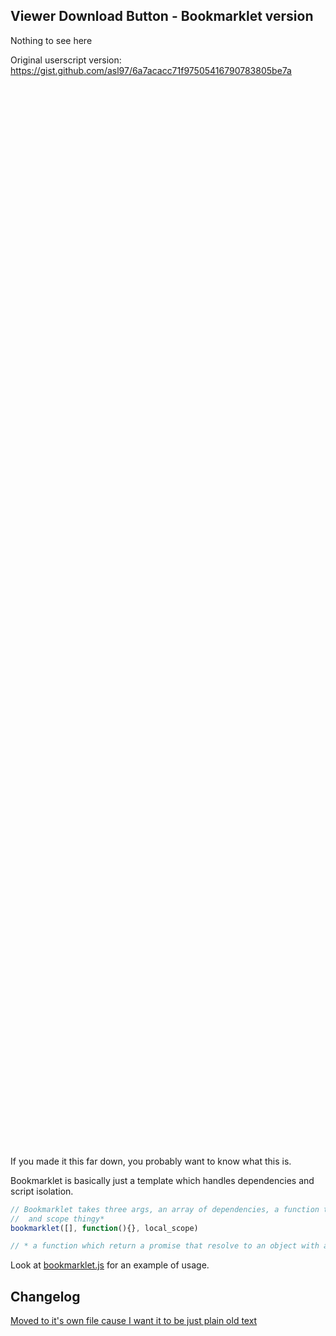  Viewer Download Button - Bookmarklet version
 ----
 Nothing to see here
 
 Original userscript version: https://gist.github.com/asl97/6a7acacc71f97505416790783805be7a

<br/><br/><br/><br/><br/><br/><br/><br/><br/><br/><br/><br/><br/><br/><br/><br/><br/><br/><br/><br/>
<br/><br/><br/><br/><br/><br/><br/><br/><br/><br/><br/><br/><br/><br/><br/><br/><br/><br/><br/><br/>
<br/><br/><br/><br/><br/><br/><br/><br/><br/><br/><br/><br/><br/><br/><br/><br/><br/><br/><br/><br/>
<br/><br/><br/><br/><br/><br/><br/><br/><br/><br/><br/><br/><br/><br/><br/><br/><br/><br/><br/><br/>
<br/><br/><br/><br/><br/><br/><br/><br/><br/><br/><br/><br/><br/><br/><br/><br/><br/><br/><br/><br/>

If you made it this far down, you probably want to know what this is.


Bookmarklet is basically just a template which handles dependencies and script isolation.

```javascript
// Bookmarklet takes three args, an array of dependencies, a function to turn to string and embed it
//  and scope thingy*
bookmarklet([], function(){}, local_scope)

// * a function which return a promise that resolve to an object with a `load` and `run` functions
```

Look at [bookmarklet.js](examples/case1/bookmarklet.js) for an example of usage.

 Changelog
----

[Moved to it's own file cause I want it to be just plain old text](Changelog.txt)
